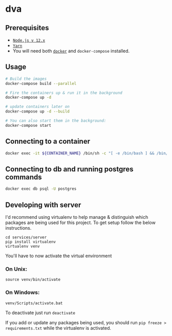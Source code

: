 # dva

## Prerequisites
- [`Node.js v 12.x`](https://nodejs.org/en/)
- [`Yarn`](https://classic.yarnpkg.com/en/docs/install)
- You will need both [`docker`](https://www.docker.com/products/docker-desktop) and `docker-compose` installed.

## Usage

```bash
# Build the images
docker-compose build --parallel

# Fire the containers up & run it in the background
docker-compose up -d

# update containers later on
docker-compose up -d --build

# You can also start them in the background:
docker-compose start
```

## Connecting to a container

```bash
docker exec -it ${CONTAINER_NAME} /bin/sh -c "[ -e /bin/bash ] && /bin/bash || /bin/sh"
```

## Connecting to db and running postgres commands

```bash
docker exec db psql -U postgres
```

## Developing with server

I'd recommend using virtualenv to help manage & distinguish which packages are being used for this project. To get setup follow the below instructions.

```
cd services/server
pip install virtualenv
virtualenv venv
```

You'll have to now activate the virtual environment

### On Unix:

```
source venv/bin/activate
```

### On Windows:

```
venv/Scripts/activate.bat
```

To deactivate just run `deactivate`

If you add or update any packages being used, you should run `pip freeze > requirements.txt` while the virtualenv is activated.
